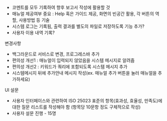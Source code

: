 - 코멘트를 모두 기록하여 향후 보고서 작성에 활용할 것
- 매뉴얼 제공여부 중요 : Help 혹은 가이드 제공, 화면의 빈공간 활용, 각 버튼의 역할, 사용방법 등 기술
- 시스템 로그는 기록됨, 출력 결과를 별도의 파일로 저장하도록 기능 추가?
- 사용자 이용 내역 기록?

변경사항
- 백그라운드로 서비스로 변경, 프로그레스바 추가
- 편의성 개선1 : 매뉴얼이 입력되지 않았음을 시스템 메시지로 알려줌
- 편의성 개선2 : 키워드가 쿼리에 포함되도록 시스템 메시지 추가
- 시스템메시지 뒤에 추가안내 메시지 작성(ex. 매뉴얼 추가 버튼을 눌러 매뉴얼을 추가하세요)

UI 설문
- 사용자 인터페이스와 관련하여 ISO 25023 표준의 항목(효과성, 효율성, 만족도)에 대한 질문 리스트를 작성해야 함 (항목당 10문항 정도 구체적으로 작성)
- 사용자 설문 진행 - 15명